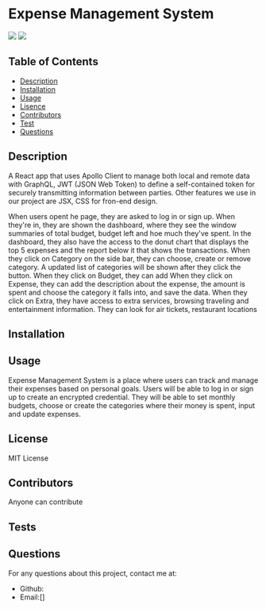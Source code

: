   
# Expense Management System
![](https://img.shields.io/badge/license-MIT-blue)
  ![]([MIT](https://www.mit.edu/~amini/LICENSE.md))
  

## Table of Contents
* [Description](#Description)
* [Installation](#Installation)
* [Usage](#Usage)
* [Lisence](#Lisence)
* [Contributors](#Contributors)
* [Test](#Test)
* [Questions](#Questions)

## Description
A React app that uses Apollo Client to manage both local and remote data with GraphQL, JWT (JSON Web Token) to define a self-contained token for securely transmitting information between parties.
Other features we use in our project are JSX, CSS for fron-end design. 

When users opent he page, they are asked to log in or sign up.
When they're in, they are shown the dashboard, where they see the window summaries of total budget, budget left and hoe much they've spent. 
In the dashboard, they also have the access to the donut chart that displays the top 5 expenses and the report below it that shows the transactions.
When they click on Category on the side bar, they can choose, create or remove category. A updated list of categories will be shown after they click the button.
When they click on Budget, they can add 
When they click on Expense, they can add the description about the expense, the amount is spent and choose the category it falls into, and save the data.
When they click on Extra, they have access to extra services, browsing traveling and entertainment information. They can look for air tickets, restaurant locations


## Installation


## Usage
Expense Management System is a place where users can track and manage their expenses based on personal goals. Users will be able to log in or sign up to create an encrypted credential. 
They will be able to set monthly budgets, choose or create the categories where their money is spent, input and update expenses. 

## License
MIT License

## Contributors
Anyone can contribute

## Tests


## Questions
For any questions about this project, contact me at:
- Github:[](https://github.com/myly-2306)
- Email:[]
